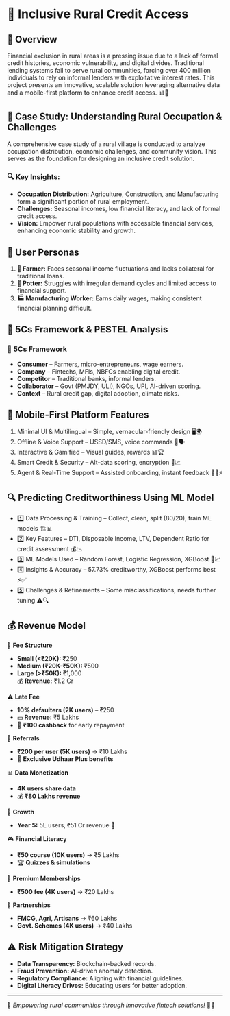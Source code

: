 # 🌱 Inclusive Rural Credit Access

## 📌 Overview
Financial exclusion in rural areas is a pressing issue due to a lack of formal credit histories, economic vulnerability, and digital divides. Traditional lending systems fail to serve rural communities, forcing over 400 million individuals to rely on informal lenders with exploitative interest rates. This project presents an innovative, scalable solution leveraging alternative data and a mobile-first platform to enhance credit access. 📊📱

## 🏡 Case Study: Understanding Rural Occupation & Challenges
A comprehensive case study of a rural village is conducted to analyze occupation distribution, economic challenges, and community vision. This serves as the foundation for designing an inclusive credit solution.

### 🔍 Key Insights:
- **Occupation Distribution:** Agriculture, Construction, and Manufacturing form a significant portion of rural employment.
- **Challenges:** Seasonal incomes, low financial literacy, and lack of formal credit access.
- **Vision:** Empower rural populations with accessible financial services, enhancing economic stability and growth.

## 👥 User Personas
1. **🚜 Farmer:** Faces seasonal income fluctuations and lacks collateral for traditional loans.
2. **🏺 Potter:** Struggles with irregular demand cycles and limited access to financial support.
3. **🏭 Manufacturing Worker:** Earns daily wages, making consistent financial planning difficult.

## 🔵 5Cs Framework & PESTEL Analysis
### 🔹 5Cs Framework
- **Consumer** – Farmers, micro-entrepreneurs, wage earners.
- **Company** – Fintechs, MFIs, NBFCs enabling digital credit.
- **Competitor** – Traditional banks, informal lenders.
- **Collaborator** – Govt (PMJDY, ULI), NGOs, UPI, AI-driven scoring.
- **Context** – Rural credit gap, digital adoption, climate risks.


## 📲 Mobile-First Platform Features
1. Minimal UI & Multilingual – Simple, vernacular-friendly design 🖥️🌍
2. Offline & Voice Support – USSD/SMS, voice commands 📶🗣️
3. Interactive & Gamified – Visual guides, rewards 📊🏆
4. Smart Credit & Security – Alt-data scoring, encryption 🔐📈
5. Agent & Real-Time Support – Assisted onboarding, instant feedback 👩‍💻⚡

## 🔍 Predicting Creditworthiness Using ML Model
- 1️⃣ Data Processing & Training – Collect, clean, split (80/20), train ML models 🏗️📊
- 2️⃣ Key Features – DTI, Disposable Income, LTV, Dependent Ratio for credit assessment 💰📉
- 3️⃣ ML Models Used – Random Forest, Logistic Regression, XGBoost 🤖📈
- 4️⃣ Insights & Accuracy – 57.73% creditworthy, XGBoost performs best ⚡✅
- 5️⃣ Challenges & Refinements – Some misclassifications, needs further tuning ⚠️🔍

## 💰 Revenue Model
📌 **Fee Structure**  
- **Small (<₹20K):** ₹250  
- **Medium (₹20K-₹50K):** ₹500  
- **Large (>₹50K):** ₹1,000  
💰 **Revenue:** ₹1.2 Cr  

⚠️ **Late Fee**  
- **10% defaulters (2K users)** – ₹250  
- 💵 **Revenue:** ₹5 Lakhs  
- 🎁 **₹100 cashback** for early repayment  

👥 **Referrals**  
- **₹200 per user (5K users)** → ₹10 Lakhs  
- 🌟 **Exclusive Udhaar Plus benefits**  

📊 **Data Monetization**  
- **4K users share data**  
- 💰 **₹80 Lakhs revenue**  

🏦 **Growth**  
- **Year 5:** 5L users, ₹51 Cr revenue 🚀  

🎮 **Financial Literacy**  
- **₹50 course (10K users)** → ₹5 Lakhs  
- 🏆 **Quizzes & simulations**  

💎 **Premium Memberships**  
- **₹500 fee (4K users)** → ₹20 Lakhs  

🤝 **Partnerships**  
- **FMCG, Agri, Artisans** → ₹60 Lakhs  
- **Govt. Schemes (4K users)** → ₹40 Lakhs

## ⚠️ Risk Mitigation Strategy
- **Data Transparency:** Blockchain-backed records.
- **Fraud Prevention:** AI-driven anomaly detection.
- **Regulatory Compliance:** Aligning with financial guidelines.
- **Digital Literacy Drives:** Educating users for better adoption.


---
📢 *Empowering rural communities through innovative fintech solutions!* 🚀💡
